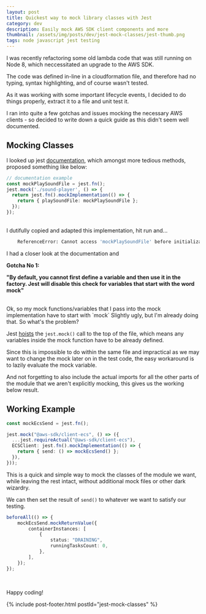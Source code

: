 ```yaml
---
layout: post
title: Quickest way to mock library classes with Jest
category: dev
description: Easily mock AWS SDK client components and more
thumbnail: /assets/img/posts/dev/jest-mock-classes/jest-thumb.png
tags: node javascript jest testing
---
```


I was recently refactoring some old lambda code that was still running on Node 8,
which neccessitated an upgrade to the AWS SDK.

The code was defined in-line in a cloudformation file, and therefore had no typing, syntax highlighting, and of course wasn't tested.

As it was working with some important lifecycle events, I decided to do things properly, extract it to a file and unit test it.

I ran into quite a few gotchas and issues mocking the necessary AWS clients - so decided to write down a quick guide as this didn't seem well documented.

## Mocking Classes

I looked up jest [documentation](https://jestjs.io/docs/es6-class-mocks), which amongst more tedious methods,
proposed something like below:

```typescript
// documentation example
const mockPlaySoundFile = jest.fn();
jest.mock('./sound-player', () => {
  return jest.fn().mockImplementation(() => {
    return { playSoundFile: mockPlaySoundFile };
  });
});
```

<br>
I dutifully copied and adapted this implementation, hit run and... 

```bash
    ReferenceError: Cannot access 'mockPlaySoundFile' before initialization
```

I had a closer look at the documentation and

<b>Gotcha No 1:</b> 

<b>"By default, you cannot first define a variable and then use it in the factory. Jest will disable this check for variables that start with the word mock"</b>

<br>
Ok, so my mock functions/variables that I pass into the mock implementation have to start with `mock`
Slightly ugly, but I'm already doing that. So what's the problem?

Jest [hoists](https://developer.mozilla.org/en-US/docs/Glossary/Hoisting) the `jest.mock()`
call to the top of the file, which means any variables inside the mock function have to be already defined.

Since this is impossible to do within the same file and impractical as we may want to change the mock later on in the test code,
the easy workaround is to lazily evaluate the mock variable.

And not forgetting to also include the actual imports for all the other parts of the module that
we aren't explicitly mocking, this gives us the working below result.


## Working Example
```typescript
const mockEcsSend = jest.fn();

jest.mock("@aws-sdk/client-ecs", () => ({
  ...jest.requireActual("@aws-sdk/client-ecs"),
  ECSClient: jest.fn().mockImplementation(() => {
    return { send: () => mockEcsSend() };
  }),
}));
```

This is a quick and simple way to mock the classes of the module we want,
while leaving the rest intact, without additional mock files or other dark wizardry.

We can then set the result of `send()` to whatever we want to satisfy our testing.

```typescript
beforeAll(() => {
    mockEcsSend.mockReturnValue({
        containerInstances: [
            {
                status: "DRAINING",
                runningTasksCount: 0,
            },
        ],
    });
});
```

<br>

Happy coding!


{% include post-footer.html postId="jest-mock-classes" %}
